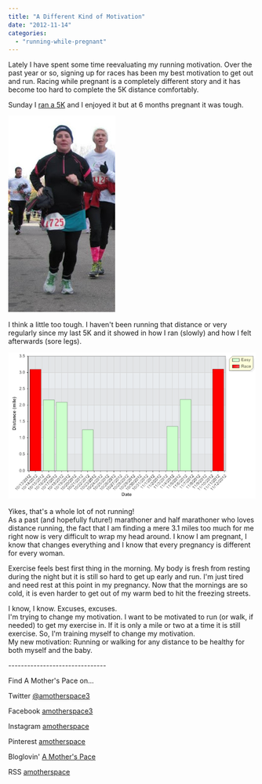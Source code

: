 ```yaml
---
title: "A Different Kind of Motivation"
date: "2012-11-14"
categories: 
  - "running-while-pregnant"
---
```


Lately I have spent some time reevaluating my running motivation. Over the past year or so, signing up for races has been my best motivation to get out and run. Racing while pregnant is a completely different story and it has become too hard to complete the 5K distance comfortably.   
  
Sunday I [ran a 5K](http://amotherspace.blogspot.com/2012_11_01_archive.html#6289671583329869780) and I enjoyed it but at 6 months pregnant it was tough.  
  

[![](images/GoTR5K20122.jpg)](http://amotherspace.net/wp-content/uploads/2012/11/GoTR5K201221.jpg)

  
I think a little too tough. I haven't been running that distance or very regularly since my last 5K and it showed in how I ran (slowly) and how I felt afterwards (sore legs).  
  

[![A Different Kind of Motivation | A Mother's Pace](images/tworaces.PNG "A Different Kind of Motivation | A Mother's Pace")](http://1.bp.blogspot.com/-aDv_V-t5JAE/UKOx7fVPZbI/AAAAAAAAA4U/nj4awgDpzjY/s1600/tworaces.PNG)

  
Yikes, that's a whole lot of not running!  
As a past (and hopefully future!) marathoner and half marathoner who loves distance running, the fact that I am finding a mere 3.1 miles too much for me right now is very difficult to wrap my head around. I know I am pregnant, I know that changes everything and I know that every pregnancy is different for every woman.   
  
Exercise feels best first thing in the morning. My body is fresh from resting during the night but it is still so hard to get up early and run. I'm just tired and need rest at this point in my pregnancy. Now that the mornings are so cold, it is even harder to get out of my warm bed to hit the freezing streets.  
  
I know, I know. Excuses, excuses.  
I'm trying to change my motivation. I want to be motivated to run (or walk, if needed) to get my exercise in. If it is only a mile or two at a time it is still exercise. So, I'm training myself to change my motivation.   
My new motivation: Running or walking for any distance to be healthy for both myself and the baby.   
  

\-------------------------------

  

Find A Mother's Pace on...  
  
Twitter [@amotherspace3](https://twitter.com/amotherspace3)  
  
Facebook [amotherspace3](http://facebook.com/amotherspace3)  
  
Instagram [amotherspace](http://instagram.com/amotherspace)  
  
Pinterest [amotherspace](http://pinterest.com/amotherspace/)  
  
Bloglovin' [A Mother's Pace](http://www.bloglovin.com/en/blog/6680087)  
  
RSS [amotherspace](http://feeds.feedburner.com/amotherspace)
